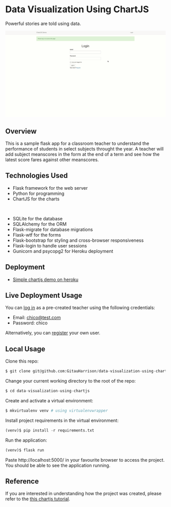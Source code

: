 # Data Visualization Using ChartJS

Powerful stories are told using data. 

![Data stories](/app/static/images/data_stories.gif)


## Overview

This is a sample flask app for a classroom teacher to understand the performance of students in select subjects throught the year. A teacher will add subject meanscores in the form at the end of a term and see how the latest score fares against other meanscores.

## Technologies Used

- Flask framework for the web server
- Python for programming
- ChartJS for the charts
<br>

- SQLite for the database
- SQLAlchemy for the ORM
- Flask-migrate for database migrations
- Flask-wtf for the forms
- Flask-bootstrap for styling and cross-browser responsiveness
- Flask-login to handle user sessions
- Gunicorn and psycopg2 for Heroku deployment

## Deployment

- [Simple chartjs demo on heroku](https://simple-chartjs-demo.herokuapp.com/)

## Live Deployment Usage

You can [log in](https://simple-chartjs-demo.herokuapp.com/login) as a pre-created teacher using the following credentials:
- Email: chico@test.com
- Password: chico

Alternatively, you can [register](https://simple-chartjs-demo.herokuapp.com/register) your own user.

## Local Usage

Clone this repo:

```python
$ git clone git@github.com:GitauHarrison/data-visualization-using-chartjs.git
```

Change your current working directory to the root of the repo:

```python
$ cd data-visualization-using-chartjs
```

Create and activate a virtual environment:

```python
$ mkvirtualenv venv # using virtualenvwrapper
```

Install project requirements in the virtual environment:

```python
(venv)$ pip install -r requirements.txt
```

Run the application:

```python
(venv)$ flask run
```

Paste http://localhost:5000/ in your favourite browser to access the project. You should be able to see the application running.


## Reference

If you are interested in understanding how the project was created, please refer to the [this chartjs tutorial](https://github.com/GitauHarrison/notes/blob/master/chartjs.md).